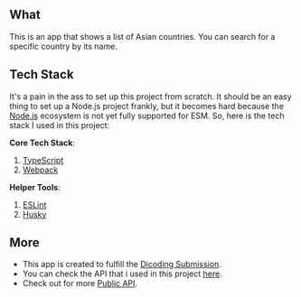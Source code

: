 ## What
This is an app that shows a list of Asian countries. You can search for a specific country by its name.

## Tech Stack
It's a pain in the ass to set up this project from scratch. It should be an easy thing to set up a Node.js project frankly, but it becomes hard because the [Node.js](https://nodejs.org/en) ecosystem is not yet fully supported for ESM. So, here is the tech stack I used in this project:

**Core Tech Stack**:
1. [TypeScript](https://www.typescriptlang.org/)
2. [Webpack](https://webpack.js.org/)

**Helper Tools**:
1. [ESLint](https://eslint.org/)
2. [Husky](https://typicode.github.io/husky/getting-started.html)

## More
- This app is created to fulfill the [Dicoding Submission](https://www.dicoding.com/academies/163/).
- You can check the API that i used in this project [here](https://restcountries.com/).
- Check out for more [Public API](https://github.com/public-apis/public-apis).